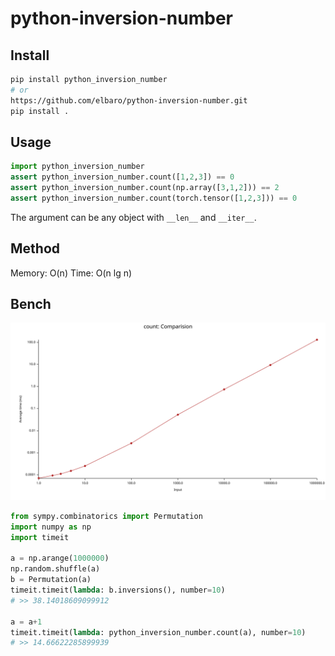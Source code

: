# python-inversion-number

## Install
```sh
pip install python_inversion_number
# or
https://github.com/elbaro/python-inversion-number.git
pip install .
```

## Usage
```py
import python_inversion_number
assert python_inversion_number.count([1,2,3]) == 0
assert python_inversion_number.count(np.array([3,1,2])) == 2
assert python_inversion_number.count(torch.tensor([1,2,3])) == 0
```

The argument can be any object with `__len__` and `__iter__`.

## Method
Memory: O(n)
Time: O(n lg n)

## Bench
![img](benchmark.svg)


```py
from sympy.combinatorics import Permutation
import numpy as np
import timeit

a = np.arange(1000000)
np.random.shuffle(a)
b = Permutation(a)
timeit.timeit(lambda: b.inversions(), number=10)
# >> 38.14018609099912

a = a+1
timeit.timeit(lambda: python_inversion_number.count(a), number=10)
# >> 14.66622285899939
```
